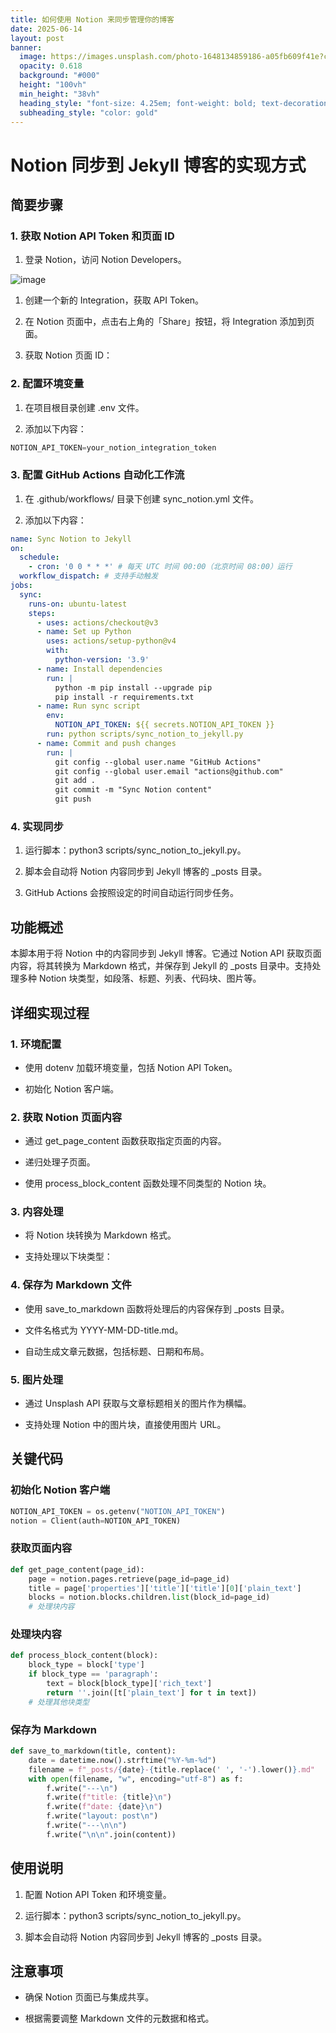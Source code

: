 ```yaml
---
title: 如何使用 Notion 来同步管理你的博客
date: 2025-06-14
layout: post
banner:
  image: https://images.unsplash.com/photo-1648134859186-a05fb609f41e?crop=entropy&cs=tinysrgb&fit=max&fm=jpg&ixid=M3w2OTIwMzJ8MHwxfHJhbmRvbXx8fHx8fHx8fDE3NDk4ODI1MzF8&ixlib=rb-4.1.0&q=80&w=1080
  opacity: 0.618
  background: "#000"
  height: "100vh"
  min_height: "38vh"
  heading_style: "font-size: 4.25em; font-weight: bold; text-decoration: underline"
  subheading_style: "color: gold"
---
```


# Notion 同步到 Jekyll 博客的实现方式

## 简要步骤

### 1. 获取 Notion API Token 和页面 ID

1. 登录 Notion，访问 Notion Developers。

![image](https://prod-files-secure.s3.us-west-2.amazonaws.com/a7a0cc5a-89b9-4cda-8686-1fba0ca52f40/d19c1afe-dea5-4312-9333-786b0ba83054/image.png?X-Amz-Algorithm=AWS4-HMAC-SHA256&X-Amz-Content-Sha256=UNSIGNED-PAYLOAD&X-Amz-Credential=ASIAZI2LB466TUVHGC5Z%2F20250614%2Fus-west-2%2Fs3%2Faws4_request&X-Amz-Date=20250614T062850Z&X-Amz-Expires=3600&X-Amz-Security-Token=IQoJb3JpZ2luX2VjED4aCXVzLXdlc3QtMiJHMEUCIEevTqElg6DCctPUFRJ1C413%2BX2jdSw1StvX0f8VweafAiEAkyWhcoPOZka%2BSbYnsK9X7CLEJWICwfPd4HXaxWFKr5Mq%2FwMIJxAAGgw2Mzc0MjMxODM4MDUiDBJJeuMgzAVcYSElFCrcA8yz82iM%2B8mT2SSYemawLKNrN2Dcta1gMt5n7IyTL9%2B66WAMnEftuY4B8TZOmuXCd5sjqN0tCM4rLzqVRnoXRZ3WRo9TtS%2BayEN%2FMxFJGg8G3mk79VqP60OR5cH6AehaVoRWWuHcj6283JLBW%2BRwvwhmytNyiUETuAetE0ZNjybFsA5zCBWIavEjoEUDf7ZWDKN9kwzu0P0MKiLZQrtmyfdf5nFtowTVUky6Hc3OXaQ6aigr79a9X6JsmG2YTPNmpxX1iWTMtLlNdYJn4YR20ndILhUk7UtDXFUhAxlJ%2F9abyWGWe3smhSA8qSxvORLWErRHgvinjAlwJsm5PKYpzDNgVi%2FpSwLAdyHOh7Dwfkhlwph7WOmQhUUWG6V8dNo68hz5EuglMwD6lGPKgLl9ni%2BhPqjoC1VRDOQ0JEKLdT3ajv0XbBz8WIlZQHbEWEXbyA5GTRGIGjV1TwTWBtSFhOx0Wr3Pc2l%2BE4qJcoo3nu1hFtrscx%2FmWWG37S%2FS91XVq31Le05OSnPbEXKZS2x1sksvGMpPivaOns8SBS2W11S0d1wZWwIJIQLLtWU8JVvjpOXkvFEZCQSY%2F6YfGRvsYRGZgTM9GHtfxE5FUlHkJsuZbtCVoWKWAN8i%2BkEwMKCUtMIGOqUBGSRAiQ0%2BhdFbXK0xmTlUe1Kl%2BF5H6YxG72Pz4M8Ishgf9jaN8QVoVCut2%2BQVThqminOeMEziNAScKWfILIWZ2ccSzvthzNWlrU3hk29VinFKWghWM8jeoh7At0YFp4PaKuwuQ414Rpln7u7WCpsPJaNcXvtd1zEMYCXrFiGtrVaw8vrpR1hXG97v3DH2D7%2FOcKIKmXXzzNdKkQvF0lKpZwuhsafw&X-Amz-Signature=b1dec8122658ad6e2895ced6064b935fce0d4c3188505b686fc983e1a9275659&X-Amz-SignedHeaders=host&x-amz-checksum-mode=ENABLED&x-id=GetObject)

1. 创建一个新的 Integration，获取 API Token。

1. 在 Notion 页面中，点击右上角的「Share」按钮，将 Integration 添加到页面。

1. 获取 Notion 页面 ID：


### 2. 配置环境变量

1. 在项目根目录创建 .env 文件。

1. 添加以下内容：

```javascript
NOTION_API_TOKEN=your_notion_integration_token
```

### 3. 配置 GitHub Actions 自动化工作流

1. 在 .github/workflows/ 目录下创建 sync_notion.yml 文件。

1. 添加以下内容：

```yaml
name: Sync Notion to Jekyll
on:
  schedule:
    - cron: '0 0 * * *' # 每天 UTC 时间 00:00（北京时间 08:00）运行
  workflow_dispatch: # 支持手动触发
jobs:
  sync:
    runs-on: ubuntu-latest
    steps:
      - uses: actions/checkout@v3
      - name: Set up Python
        uses: actions/setup-python@v4
        with:
          python-version: '3.9'
      - name: Install dependencies
        run: |
          python -m pip install --upgrade pip
          pip install -r requirements.txt
      - name: Run sync script
        env:
          NOTION_API_TOKEN: ${{ secrets.NOTION_API_TOKEN }}
        run: python scripts/sync_notion_to_jekyll.py
      - name: Commit and push changes
        run: |
          git config --global user.name "GitHub Actions"
          git config --global user.email "actions@github.com"
          git add .
          git commit -m "Sync Notion content"
          git push
```

### 4. 实现同步

1. 运行脚本：python3 scripts/sync_notion_to_jekyll.py。

1. 脚本会自动将 Notion 内容同步到 Jekyll 博客的 _posts 目录。

1. GitHub Actions 会按照设定的时间自动运行同步任务。

## 功能概述

本脚本用于将 Notion 中的内容同步到 Jekyll 博客。它通过 Notion API 获取页面内容，将其转换为 Markdown 格式，并保存到 Jekyll 的 _posts 目录中。支持处理多种 Notion 块类型，如段落、标题、列表、代码块、图片等。

## 详细实现过程

### 1. 环境配置

- 使用 dotenv 加载环境变量，包括 Notion API Token。

- 初始化 Notion 客户端。

### 2. 获取 Notion 页面内容

- 通过 get_page_content 函数获取指定页面的内容。

- 递归处理子页面。

- 使用 process_block_content 函数处理不同类型的 Notion 块。

### 3. 内容处理

- 将 Notion 块转换为 Markdown 格式。

- 支持处理以下块类型：


### 4. 保存为 Markdown 文件

- 使用 save_to_markdown 函数将处理后的内容保存到 _posts 目录。

- 文件名格式为 YYYY-MM-DD-title.md。

- 自动生成文章元数据，包括标题、日期和布局。

### 5. 图片处理

- 通过 Unsplash API 获取与文章标题相关的图片作为横幅。

- 支持处理 Notion 中的图片块，直接使用图片 URL。

## 关键代码

### 初始化 Notion 客户端

```python
NOTION_API_TOKEN = os.getenv("NOTION_API_TOKEN")
notion = Client(auth=NOTION_API_TOKEN)
```

### 获取页面内容

```python
def get_page_content(page_id):
    page = notion.pages.retrieve(page_id=page_id)
    title = page['properties']['title']['title'][0]['plain_text']
    blocks = notion.blocks.children.list(block_id=page_id)
    # 处理块内容
```

### 处理块内容

```python
def process_block_content(block):
    block_type = block['type']
    if block_type == 'paragraph':
        text = block[block_type]['rich_text']
        return ''.join([t['plain_text'] for t in text])
    # 处理其他块类型
```

### 保存为 Markdown

```python
def save_to_markdown(title, content):
    date = datetime.now().strftime("%Y-%m-%d")
    filename = f"_posts/{date}-{title.replace(' ', '-').lower()}.md"
    with open(filename, "w", encoding="utf-8") as f:
        f.write("---\n")
        f.write(f"title: {title}\n")
        f.write(f"date: {date}\n")
        f.write("layout: post\n")
        f.write("---\n\n")
        f.write("\n\n".join(content))
```

## 使用说明

1. 配置 Notion API Token 和环境变量。

1. 运行脚本：python3 scripts/sync_notion_to_jekyll.py。

1. 脚本会自动将 Notion 内容同步到 Jekyll 博客的 _posts 目录。

## 注意事项

- 确保 Notion 页面已与集成共享。

- 根据需要调整 Markdown 文件的元数据和格式。